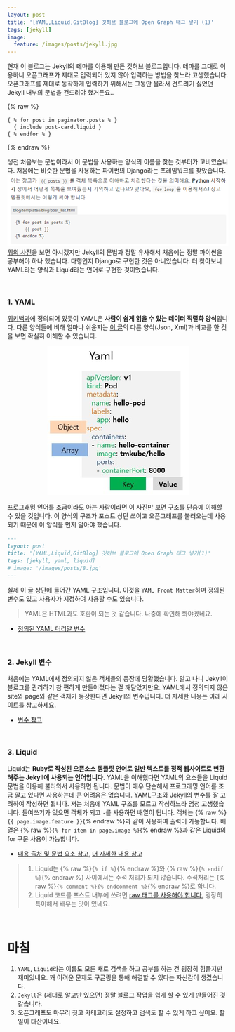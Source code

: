 ```yaml
---
layout: post
title: '[YAML,Liquid,GitBlog] 깃허브 블로그에 Open Graph 태그 넣기 (1)'
tags: [jekyll]
image:
  feature: /images/posts/jekyll.jpg
---
```


현재 이 블로그는 Jekyll의 테마를 이용해 만든 깃허브 블로그입니다. 테마를 그대로 이용하니 오픈그래프가 제대로 입력되어 있지 않아 입력하는 방법을 찾느라 고생했습니다. 오픈그래프를 제대로 동작하게 입력하기 위해서는 그동안 몰라서 건드리기 싫었던 Jekyll 내부의 문법을 건드려야 했거든요..


{% raw %}
```
{ % for post in paginator.posts % }
  { include post-card.liquid }
{ % endfor % }
```
{% endraw %}


생전 처음보는 문법이라서 이 문법을 사용하는 양식의 이름을 찾는 것부터가 고비였습니다. 처음에는 비슷한 문법을 사용하는 파이썬의 Django라는 프레임워크를 찾았습니다.
![Django](/images/posts/2020-08-25/django.png)
[위의 사진](https://tutorial.djangogirls.org/ko/django_templates/)을 보면 아시겠지만 Jekyll의 문법과 정말 유사해서 처음에는 정말 파이썬을 공부해야 하나 했습니다. 다행인지 Django로 구현한 것은 아니었습니다. 더 찾아보니 YAML라는 양식과 Liquid라는 언어로 구현한 것이었습니다.

<br>

### 1. YAML
[위키백과](https://ko.wikipedia.org/wiki/YAML)에 정의되어 있듯이 YAML은 **사람이 쉽게 읽을 수 있는 데이터 직렬화 양식**입니다. 다른 양식들에 비해 얼마나 쉬운지는 [이 글](https://www.inflearn.com/questions/16184)의 다른 양식(Json, Xml)과 비교를 한 것을 보면 확실히 이해할 수 있습니다.
<p align="center"><img src="/images/posts/2020-08-25/yaml.jpg" alt="YAML"></p>
프로그래밍 언어를 조금이라도 아는 사람이라면 이 사진만 보면 구조를 단숨에 이해할 수 있을 것입니다. 이 양식의 구조가 포스트 상단 쓰이고 오픈그래프를 불러오는데 사용되기 때문에 이 양식을 먼저 알아야 했습니다.

```markdown
---
layout: post
title: '[YAML,Liquid,GitBlog] 깃허브 블로그에 Open Graph 태그 넣기(1)'
tags: [jekyll, yaml, liquid]
# image: '/images/posts/8.jpg'
---
```

실제 이 글 상단에 들어간 YAML 구조입니다. 이것을 `YAML Front Matter`하며 정의된 변수도 있고 사용자가 지정하여 사용할 수도 있습니다.
> YAML은 HTML과도 호환이 되는 것 같습니다. 나중에 확인해 봐야겠네요.
- [정의된 YAML 머리말 변수](https://jekyllrb.com/docs/front-matter/)

<br>

### 2. Jekyll 변수
처음에는 YAML에서 정의되지 않은 객체들의 등장에 당황했습니다. 알고 나니 Jekyll이 블로그를 관리하기 참 편하게 만들어졌다는 걸 깨달았지만요. YAML에서 정의되지 않은 site와 page와 같은 객체가 등장한다면 Jekyll의 변수입니다. 더 자세한 내용는 아래 사이트를 참고하세요.
- [변수 참고](http://jekyllrb-ko.github.io/docs/variables/)

<br>

### 3. Liquid
Liquid는 **Ruby로 작성된 오픈소스 템플릿 언어로 일반 텍스트를 정적 웹사이트로 변환해주는 Jekyll에 사용되는 언어입니다.**
YAML을 이해했다면 YAML의 요소들을 Liquid 문법을 이용해 불러와서 사용하면 됩니다. 문법이 매우 단순해서 프로그래밍 언어를 조금 알고 있다면 사용하는데 큰 어려움은 없습니다. YAML구조와 Jekyll의 변수를 잘 고려하여 작성하면 됩니다.
저는 처음에 YAML 구조를 모르고 작성하느라 엄청 고생했습니다. 들여쓰기가 있으면 객체가 되고 `-`를 사용하면 배열이 됩니다. 객체는 {% raw %}`{{ page.image.feature }}`{% endraw %}과 같이 사용하여 출력이 가능합니다. 배열은 {% raw %}`{% for item in page.image %}`{% endraw %}과 같은 Liquid의 for 구문 사용이 가능합니다.
- [내용 출처 및 문법 요소 참고](https://goodgid.github.io/What-is-Liquid-Grammer/), [더 자세한 내용 참고](https://jekyllrb.com/docs/includes/)
> 1. Liquid는 {% raw %}`{% if %}`{% endraw %}와 {% raw %}`{% endif %}`{% endraw %} 사이에서는 주석 처리가 되지 않습니다. 주석처리는 {% raw %}`{% comment %}{% endcomment %}`{% endraw %}로 합니다.
> 2. Liquid 코드를 포스트 내부에 쓰려면 [raw 태그를 사용해야 합니다.](https://shopify.github.io/liquid/tags/raw/) 굉장히 특이해서 배우는 맛이 있네요.


<br>

# 마침
1. `YAML`, `Liquid`라는 이름도 모른 채로 검색을 하고 공부를 하는 건 굉장히 힘들지만 재미있네요. 꽤 어려운 문제도 구글링을 통해 해결할 수 있다는 자신감이 생겼습니다.
2. `Jekyll`은 (제대로 알고만 있으면) 정말 블로그 작업을 쉽게 할 수 있게 만들어진 것 같습니다.
3. 오픈그래프도 마무리 짓고 카테고리도 설정하고 검색도 할 수 있게 하고 싶어요. 할 일이 태산이네요.